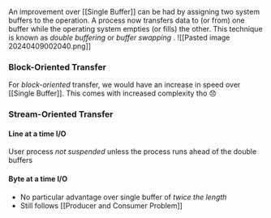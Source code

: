 An improvement over [[Single Buffer]] can be had by assigning two system buffers to the operation. A process now transfers data to (or from) one buffer while the operating system empties (or fills) the other. This technique is known as *double buffering* or *buffer swapping* .
![[Pasted image 20240409002040.png]]

### Block-Oriented Transfer 
For *block-oriented* transfer, we would have an increase in speed over [[Single Buffer]]. This comes with increased complexity tho 😞
### Stream-Oriented Transfer 
#### Line at a time I/O 
User process *not suspended* unless the process runs ahead of the double buffers 
#### Byte at a time I/O 
- No particular advantage over single buffer of *twice the length*
- Still follows [[Producer and Consumer Problem]]